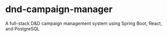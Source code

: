 # dnd-campaign-manager
A full-stack D&amp;D campaign management system using Spring Boot, React, and PostgreSQL

